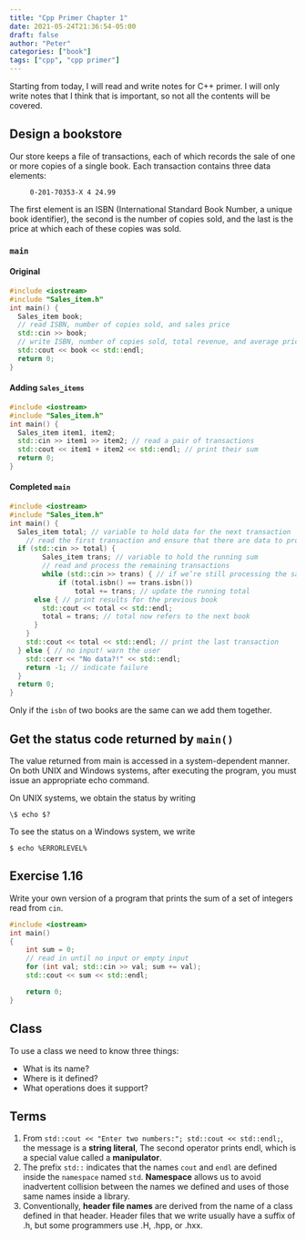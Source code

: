 ```yaml
---
title: "Cpp Primer Chapter 1"
date: 2021-05-24T21:36:54-05:00
draft: false
author: "Peter"
categories: ["book"]
tags: ["cpp", "cpp primer"]
---
```


Starting from today, I will read and write notes for C++ primer. I will only write notes that I think that is important, so not all the contents will be covered.

## Design a bookstore

Our store keeps a file of transactions, each of which records the sale of one or more copies of a single book. Each transaction contains three data elements:

```
     0-201-70353-X 4 24.99
```

The first element is an ISBN (International Standard Book Number, a unique book identifier), the second is the number of copies sold, and the last is the price at which each of these copies was sold. 

### `main`	

#### Original

```c++
#include <iostream>
#include "Sales_item.h"
int main() {
  Sales_item book;
  // read ISBN, number of copies sold, and sales price
  std::cin >> book;
  // write ISBN, number of copies sold, total revenue, and average price 
  std::cout << book << std::endl;
  return 0; 
}

```

#### Adding `Sales_items`

```c++
#include <iostream>
#include "Sales_item.h"
int main() {
  Sales_item item1, item2;
  std::cin >> item1 >> item2; // read a pair of transactions 
  std::cout << item1 + item2 << std::endl; // print their sum
  return 0; 
}
```

#### Completed `main`

```c++
#include <iostream>
#include "Sales_item.h"
int main() {
  Sales_item total; // variable to hold data for the next transaction
	// read the first transaction and ensure that there are data to process 
  if (std::cin >> total) {
		Sales_item trans; // variable to hold the running sum 
		// read and process the remaining transactions
		while (std::cin >> trans) { // if we’re still processing the same book
			if (total.isbn() == trans.isbn())
				total += trans; // update the running total 
      else { // print results for the previous book
        std::cout << total << std::endl;
        total = trans; // total now refers to the next book
      } 
    }
    std::cout << total << std::endl; // print the last transaction 
  } else { // no input! warn the user
    std::cerr << "No data?!" << std::endl; 
    return -1; // indicate failure
  }
  return 0; 
}

```

Only if the `isbn` of two books are the same can we add them together.

## Get the status code returned by `main()`

The value returned from main is accessed in a system-dependent manner. On both UNIX and Windows systems, after executing the program, you must issue an appropriate echo command.

On UNIX systems, we obtain the status by writing

```\$ echo $?```

To see the status on a Windows system, we write

```$ echo %ERRORLEVEL%```

## Exercise 1.16

Write your own version of a program that prints the sum of a set of integers read from `cin`.

```c++
#include <iostream>
int main()
{
    int sum = 0;
  	// read in until no input or empty input
    for (int val; std::cin >> val; sum += val);
    std::cout << sum << std::endl;

    return 0;
}
```

## Class

To use a class we need to know three things: 

* What is its name?
* Where is it defined?
* What operations does it support?

## Terms

1. From `std::cout << "Enter two numbers:"; std::cout << std::endl;`, the message is a **string literal**, The second operator prints endl, which is a special value called a **manipulator**.
2. The prefix `std::` indicates that the names `cout` and `endl` are defined inside the `namespace` named `std`. **Namespace** allows us to avoid inadvertent collision between the names we defined and uses of those same names inside a library.
3. Conventionally, **header file names** are derived from the name of a class defined in that header. Header files that we write usually have a suffix of .h, but some programmers use .H, .hpp, or .hxx.

